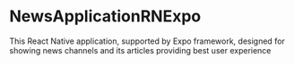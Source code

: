 # NewsApplicationRNExpo
This React Native application, supported by Expo framework, designed for showing news channels and its articles providing best user experience
